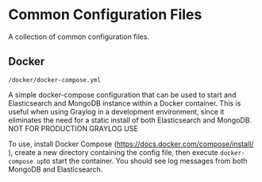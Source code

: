 # Common Configuration Files #
A collection of common configuration files.

## Docker ##
`/docker/docker-compose.yml`

A simple docker-compose configuration that can be used to start and Elasticsearch and MongoDB instance within a Docker container. This is useful when using Graylog in a development environment, since it eliminates the need for a static install of both Elasticsearch and MongoDB. NOT FOR PRODUCTION GRAYLOG USE

To use, install Docker Compose (https://docs.docker.com/compose/install/
), create a new directory containing the config file, then execute `docker-compose up`to start the container. You should see log messages from both MongoDB and Elasticsearch. 
